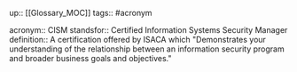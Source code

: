 up:: [[Glossary_MOC]]
tags:: #acronym 

acronym:: CISM
standsfor:: Certified Information Systems Security Manager
definition:: A certification offered by ISACA which "Demonstrates your understanding of the relationship between an information security program and broader business goals and objectives."
